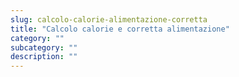 ```yaml
---
slug: calcolo-calorie-alimentazione-corretta
title: "Calcolo calorie e corretta alimentazione"
category: ""
subcategory: ""
description: ""
---
```



